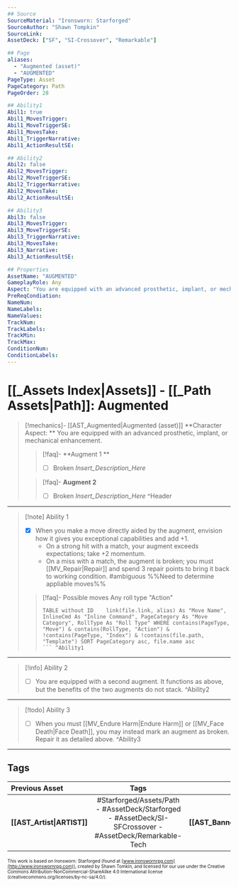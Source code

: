 ```yaml
---
## Source
SourceMaterial: "Ironsworn: Starforged"
SourceAuthor: "Shawn Tompkin"
SourceLink: 
AssetDeck: ["SF", "SI-Crossover", "Remarkable"]

## Page
aliases:
  - "Augmented (asset)"
  - "AUGMENTED"
PageType: Asset
PageCategory: Path
PageOrder: 28

## Ability1
Abil1: true
Abil1_MovesTrigger:
Abil1_MoveTriggerSE:
Abil1_MovesTake:
Abil1_TriggerNarrative:
Abil1_ActionResultSE:

## Ability2
Abil2: false
Abil2_MovesTrigger:
Abil2_MoveTriggerSE:
Abil2_TriggerNarrative:
Abil2_MovesTake:
Abil2_ActionResultSE:

## Ability3
Abil3: false
Abil3_MovesTrigger:
Abil3_MoveTriggerSE:
Abil3_TriggerNarrative:
Abil3_MovesTake:
Abil3_Narrative:
Abil3_ActionResultSE:

## Properties
AssetName: "AUGMENTED"
GameplayRole: Any
Aspect: "You are equipped with an advanced prosthetic, implant, or mechanical enhancement."
PreReqCondiation: 
NameNum:
NameLabels:
NameValues:
TrackNum:
TrackLabels:
TrackMin:
TrackMax:
ConditionNum:
ConditionLabels:
---
```

# [[_Assets Index|Assets]] - [[_Path Assets|Path]]: Augmented
> [!mechanics]- [[AST_Augmented|Augmented (asset)]]
> **Character Aspect: ** You are equipped with an advanced prosthetic, implant, or mechanical enhancement. 
> > [!faq]- **Augment 1 ** 
> > - [ ] Broken
> > _Insert_Description_Here_
> 
> > [!faq]- **Augment 2**
> > - [ ] Broken
> > _Insert_Description_Here_ ^Header
___
> [!note] Ability 1
> - [x] When you make a move directly aided by the augment, envision how it gives you exceptional capabilities and add +1. 
> 	- On a strong hit with a match, your augment exceeds expectations; take +2 momentum. 
> 	- On a miss with a match, the augment is broken; you must [[MV_Repair|Repair]] and spend 3 repair points to bring it back to working condition. #ambiguous %%Need to determine appliable moves%%
> > [!faq]- Possible moves
> > Any roll type "Action"
> > ```dataview 
> > TABLE without ID	link(file.link, alias) As "Move Name", InlineCmd As "Inline Command", PageCategory As "Move Category", RollType As "Roll Type" WHERE contains(PageType, "Move") & contains(RollType, "Action") & !contains(PageType, "Index") & !contains(file.path, "Template") SORT PageCategory asc, file.name asc
> > ``` ^Ability1
___
> [!info] Ability 2
> - [ ] You are equipped with a second augment. It functions as above, but the benefits of the two augments do not stack.  ^Ability2
___
> [!todo] Ability 3
> - [ ] When you must [[MV_Endure Harm|Endure Harm]] or [[MV_Face Death|Face Death]], you may instead mark an augment as broken. Repair it as detailed above. ^Ability3
___

## Tags
| Previous Asset | Tags | Next Asset |
| :--- | :---: | ---: |
| **[[AST_Artist\|ARTIST]]** | #Starforged/Assets/Path - #AssetDeck/Starforged - #AssetDeck/SI-SFCrossover - #AssetDeck/Remarkable-Tech | **[[AST_Bannersworn\|BANNERSWORN]]** |

<font size=-2>This work is based on Ironsworn: Starforged (found at [www.ironswornrpg.com](http://www.ironswornrpg.com)), created by Shawn Tomkin, and licensed for our use under the Creative Commons Attribution-NonCommercial-ShareAlike 4.0 International license  (creativecommons.org/licenses/by-nc-sa/4.0/).</font>
